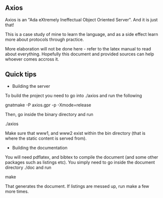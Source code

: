 Axios
-----
Axios is an "Ada eXtremely Ineffectual Object Oriented Server". And it is just 
that!

This is a case study of mine to learn the language, and as a side effect learn
more about protocols through practice. 

More elaboration will not be done here - refer to the latex manual to read 
about everything. Hopefully this document and provided sources can help whoever
comes accross it.

Quick tips
----------

* Building the server

To build the project you need to go into ./axios and run the following

  gnatmake -P axios.gpr -p -Xmode=release

Then, go inside the binary directory and run

  ./axios

Make sure that www1, and www2 exist within the bin directory (that is where
the static content is served from).

* Building the documentation

You will need pdflatex, and bibtex to compile the document (and some other
packages such as listings etc). You simply need to go inside the document 
directory ./doc and run

  make

That generates the document. If listings are messed up, run make a few more
times.
